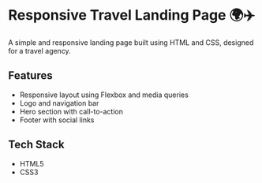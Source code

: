 # Responsive Travel Landing Page 🌍✈️

A simple and responsive landing page built using HTML and CSS, designed for a travel agency.

## Features
- Responsive layout using Flexbox and media queries
- Logo and navigation bar
- Hero section with call-to-action
- Footer with social links

## Tech Stack
- HTML5
- CSS3
